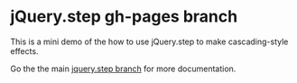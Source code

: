 # jQuery.step gh-pages branch

This is a mini demo of the how to use jQuery.step to make cascading-style effects.

Go the the main [jquery.step branch](https://github.com/Maximilianos/jquery.step) for more documentation.